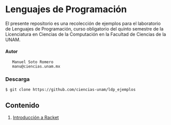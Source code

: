# Lenguajes de Programación

El presente repositorio es una recolección de ejemplos para el laboratorio de Lenguajes de Programación, curso obligatorio del quinto semestre de la Licenciatura en Ciencias de la Computación en la Facultad de Ciencias de la UNAM.

#### Autor
```
   Manuel Soto Romero
   manu@ciencias.unam.mx
```

### Descarga

```shell
$ git clone https://github.com/ciencias-unam/ldp_ejemplos
```

## Contenido

1. [Introducción a Racket](https://github.com/ciencias-unam/ldp_ejemplos/tree/master/ejemplos01)
